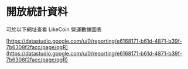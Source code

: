 # 開放統計資料

可於以下網址查看 LikeCoin 營運數據圖表

[https://datastudio.google.com/u/0/reporting/e6168171-b61d-4871-b39f-7b6308f2facc/page/qgR](https://datastudio.google.com/u/0/reporting/e6168171-b61d-4871-b39f-7b6308f2facc/page/qgR)

